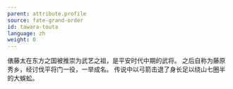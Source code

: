 ```yaml
---
parent: attribute.profile
source: fate-grand-order
id: tawara-touta
language: zh
weight: 0
---
```


俵藤太在东方之国被推崇为武艺之祖，是平安时代中期的武将。
之后自称为藤原秀乡，经讨伐平将门一役，一举成名。
传说中以弓箭击退了身长足以绕山七圈半的大蜈蚣。
